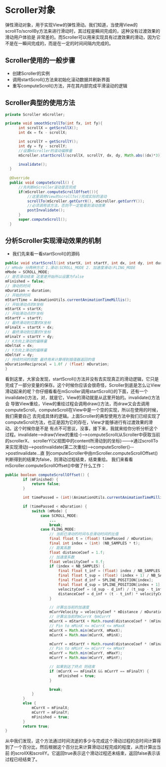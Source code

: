 # Scroller对象
  弹性滑动对象，用于实现View的弹性滑动。我们知道，当使用View的scrollTo/scrollBy方法来进行滑动时，其过程是瞬间完成的，这种没有过渡效果的滑动用户体验是
  非常差的。而Scroller可以用来实现具有过渡效果的滑动，因为它不是在一瞬间完成的，而是在一定的时间间隔内完成的。

  ## Scroller使用的一般步骤
  * 创建Scroller的实例 
  * 调用startScroll()方法来初始化滚动数据并刷新界面 
  * 重写computeScroll()方法，并在其内部完成平滑滚动的逻辑 
  
  ## Scroller典型的使用方法
  ```java
  private Scroller mScroller;
  
  private void smoothScrollTo(int fx, int fy){
        int scrollX = getScrollX();
        int dx = fx - scrollX;
 
        int scrollY = getScrollY();
        int dy = fy - scrollY;
        //设置mScroller的滚动偏移量
        mScroller.startScroll(scrollX, scrollY, dx, dy, Math.abs((dx)*3));
 
        invalidate();
    }
    
    @Override
    public void computeScroll() {
        //先判断mScroller滚动是否完成
        if(mScroller.computeScrollOffset()){
            //这里调用View的scrollTo()完成实际的滚动
            scrollTo(mScroller.getCurrX(), mScroller.getCurrY());
            //必须调用该方法，否则不一定能看到滚动效果
            postInvalidate();
        }
        super.computeScroll();
    }
  ```
  ## 分析Scroller实现滑动效果的机制
  * 我们先来看一看startScroll()的源码
  ```java
  public void startScroll(int startX, int startY, int dx, int dy, int duration) {
  // mMode 分两种方式 1.滑动:SCROLL_MODE 2. 加速度滑动:FLING_MODE
  mMode = SCROLL_MODE;
  // 是否滑动结束 这里是开始所以设置为false
  mFinished = false;
  // 滑动的时间
  mDuration = duration;
  // 开始的时间
  mStartTime = AnimationUtils.currentAnimationTimeMillis();
  // 开始滑动点的X坐标
  mStartX = startX;
  // 开始滑动点的Y坐标
  mStartY = startY;
  // 最终滑动到位置的X坐标
  mFinalX = startX + dx;
  // 最终滑动到位置的Y坐标
  mFinalY = startY + dy;
  // X方向上滑动的偏移量
  mDeltaX = dx;
  // Y方向上滑动的偏移量
  mDeltaY = dy;
  // 持续时间的倒数 最终用来计算得到插值器返回的值
  mDurationReciprocal = 1.0f / (float) mDuration;
}
```
看到这里，大家会发现，startScroll()方法并没有去实现真正的滑动逻辑，它只是完成了一部分变量的保存。这个时候你应该会很奇怪，Scroller到底是怎么让View
滑动起来的呢？你仔细看看在mScroller调用startScroll()的下面，还有一个invalidate()方法，对，就是它，View的滑动就是从这里开始的。invalidate()方法会
导致View重绘，View的重绘过程会调用draw()方法，而draw又会去调用computeScroll，computeScroll在View中是一个空的实现，所以在使用的时候，我们需要自己
去完成具体的逻辑。上面Scroller的典型使用方法中我们已经实现了computeScroll方法，也正是因为它的存在，View才能够进行有过渡效果的滑动。这个时候你是不是
有点不可思议，没事，接下来，我就来给你分析分析这个过程。invalidate-->draw(View的重绘-)-->computeScroll(从Scroller中获取当前的scrollerX、
scrollerY(父视图中的content所滑动到的坐标)--->通过scrollTo来实现滑动)-->postInvalidate(第二次重绘)-->computeScroller()-->postInvalidate...直
到computeScroller中由mScroller.computeScrollOffset()判断得到的结果为false，则滑动过程结束，结束重绘。
  我们来看看mScroller.computeScrollOffset()中做了什么工作：
```java
public boolean computeScrollOffset() {
        if (mFinished) {
            return false;
        }

        int timePassed = (int)(AnimationUtils.currentAnimationTimeMillis() - mStartTime);

        if (timePassed < mDuration) {
            switch (mMode) {
                case SCROLL_MODE:
                    ...
                    break;
                case FLING_MODE:
                    // 当前已滑动的时间与总滑动时间的比值
                    final float t = (float) timePassed / mDuration;
                    final int index = (int) (NB_SAMPLES * t);
                    // 距离系数
                    float distanceCoef = 1.f;
                    // 加速度系数
                    float velocityCoef = 0.f;
                    if (index < NB_SAMPLES) {
                        final float t_inf = (float) index / NB_SAMPLES;
                        final float t_sup = (float) (index + 1) / NB_SAMPLES;
                        final float d_inf = SPLINE_POSITION[index];
                        final float d_sup = SPLINE_POSITION[index + 1];
                        velocityCoef = (d_sup - d_inf) / (t_sup - t_inf);
                        distanceCoef = d_inf + (t - t_inf) * velocityCoef;
                    }

                    // 计算出当前的加速度
                    mCurrVelocity = velocityCoef * mDistance / mDuration * 1000.0f;
                    // 计算出当前的mCurrX 与mCurrY
                    mCurrX = mStartX + Math.round(distanceCoef * (mFinalX - mStartX));
                    // Pin to mMinX <= mCurrX <= mMaxX
                    mCurrX = Math.min(mCurrX, mMaxX);
                    mCurrX = Math.max(mCurrX, mMinX);

                    mCurrY = mStartY + Math.round(distanceCoef * (mFinalY - mStartY));
                    // Pin to mMinY <= mCurrY <= mMaxY
                    mCurrY = Math.min(mCurrY, mMaxY);
                    mCurrY = Math.max(mCurrY, mMinY);

                    // 如果到达了终点 则结束
                    if (mCurrX == mFinalX && mCurrY == mFinalY) {
                        mFinished = true;
                    }

                    break;
            }
        }
        else {
            mCurrX = mFinalX;
            mCurrY = mFinalY;
            mFinished = true;
        }
        return true;
}
```
   从中我们发现，这个方法通过时间流逝的多少与完成这个滑动过程的总时间计算得到了一个百分比，然后根据这个百分比来计算滑动过程完成的程度，从而计算出当前
的scrollX和scrollY。它返回true表示这个滑动过程还未结束，返回false表示该过程已经结束了。













